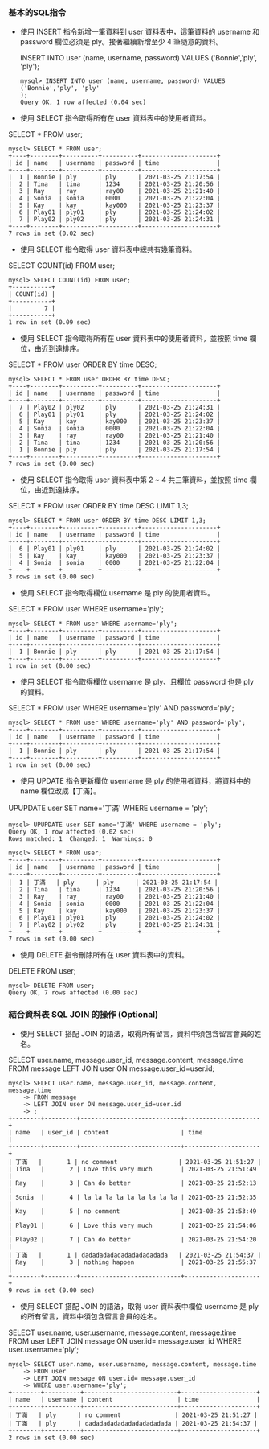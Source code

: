 ### 基本的SQL指令
- 使用 INSERT 指令新增一筆資料到 user 資料表中，這筆資料的 username 和password 欄位必須是 ply。接著繼續新增至少 4 筆隨意的資料。

    INSERT INTO user (name, username, password) VALUES ('Bonnie','ply', 'ply');
    ```
    mysql> INSERT INTO user (name, username, password) VALUES ('Bonnie','ply', 'ply'
    );
    Query OK, 1 row affected (0.04 sec)
    ```


- 使用 SELECT 指令取得所有在 user 資料表中的使用者資料。

SELECT * FROM user;
```
mysql> SELECT * FROM user;
+----+--------+----------+----------+---------------------+
| id | name   | username | password | time                |
+----+--------+----------+----------+---------------------+
|  1 | Bonnie | ply      | ply      | 2021-03-25 21:17:54 |
|  2 | Tina   | tina     | 1234     | 2021-03-25 21:20:56 |
|  3 | Ray    | ray      | ray00    | 2021-03-25 21:21:40 |
|  4 | Sonia  | sonia    | 0000     | 2021-03-25 21:22:04 |
|  5 | Kay    | kay      | kay000   | 2021-03-25 21:23:37 |
|  6 | Play01 | ply01    | ply      | 2021-03-25 21:24:02 |
|  7 | Play02 | ply02    | ply      | 2021-03-25 21:24:31 |
+----+--------+----------+----------+---------------------+
7 rows in set (0.02 sec)
```


- 使用 SELECT 指令取得 user 資料表中總共有幾筆資料。

SELECT COUNT(id) FROM user;
```
mysql> SELECT COUNT(id) FROM user;
+-----------+
| COUNT(id) |
+-----------+
|         7 |
+-----------+
1 row in set (0.09 sec)
```


- 使用 SELECT 指令取得所有在 user 資料表中的使用者資料，並按照 time 欄位，由近到遠排序。

SELECT * FROM user ORDER BY time DESC;
```
mysql> SELECT * FROM user ORDER BY time DESC;
+----+--------+----------+----------+---------------------+
| id | name   | username | password | time                |
+----+--------+----------+----------+---------------------+
|  7 | Play02 | ply02    | ply      | 2021-03-25 21:24:31 |
|  6 | Play01 | ply01    | ply      | 2021-03-25 21:24:02 |
|  5 | Kay    | kay      | kay000   | 2021-03-25 21:23:37 |
|  4 | Sonia  | sonia    | 0000     | 2021-03-25 21:22:04 |
|  3 | Ray    | ray      | ray00    | 2021-03-25 21:21:40 |
|  2 | Tina   | tina     | 1234     | 2021-03-25 21:20:56 |
|  1 | Bonnie | ply      | ply      | 2021-03-25 21:17:54 |
+----+--------+----------+----------+---------------------+
7 rows in set (0.00 sec)
```


- 使用 SELECT 指令取得 user 資料表中第 2 ~ 4 共三筆資料，並按照 time 欄位，由近到遠排序。

SELECT * FROM user ORDER BY time DESC LIMIT 1,3;
```
mysql> SELECT * FROM user ORDER BY time DESC LIMIT 1,3;
+----+--------+----------+----------+---------------------+
| id | name   | username | password | time                |
+----+--------+----------+----------+---------------------+
|  6 | Play01 | ply01    | ply      | 2021-03-25 21:24:02 |
|  5 | Kay    | kay      | kay000   | 2021-03-25 21:23:37 |
|  4 | Sonia  | sonia    | 0000     | 2021-03-25 21:22:04 |
+----+--------+----------+----------+---------------------+
3 rows in set (0.00 sec)
```


- 使用 SELECT 指令取得欄位 username 是 ply 的使用者資料。

SELECT * FROM user WHERE username='ply';
```
mysql> SELECT * FROM user WHERE username='ply';
+----+--------+----------+----------+---------------------+
| id | name   | username | password | time                |
+----+--------+----------+----------+---------------------+
|  1 | Bonnie | ply      | ply      | 2021-03-25 21:17:54 |
+----+--------+----------+----------+---------------------+
1 row in set (0.00 sec)
```


- 使用 SELECT 指令取得欄位 username 是 ply、且欄位 password 也是 ply 的資料。

SELECT * FROM user WHERE username='ply' AND password='ply';
```
mysql> SELECT * FROM user WHERE username='ply' AND password='ply';
+----+--------+----------+----------+---------------------+
| id | name   | username | password | time                |
+----+--------+----------+----------+---------------------+
|  1 | Bonnie | ply      | ply      | 2021-03-25 21:17:54 |
+----+--------+----------+----------+---------------------+
1 row in set (0.00 sec)
```


- 使用 UPDATE 指令更新欄位 username 是 ply 的使用者資料，將資料中的 name 欄位改成【丁滿】。

UPUPDATE user SET name='丁滿' WHERE username = 'ply';
```
mysql> UPUPDATE user SET name='丁滿' WHERE username = 'ply';
Query OK, 1 row affected (0.02 sec)
Rows matched: 1  Changed: 1  Warnings: 0

mysql> SELECT * FROM user;
+----+--------+----------+----------+---------------------+
| id | name   | username | password | time                |
+----+--------+----------+----------+---------------------+
|  1 | 丁滿   | ply      | ply      | 2021-03-25 21:17:54 |
|  2 | Tina   | tina     | 1234     | 2021-03-25 21:20:56 |
|  3 | Ray    | ray      | ray00    | 2021-03-25 21:21:40 |
|  4 | Sonia  | sonia    | 0000     | 2021-03-25 21:22:04 |
|  5 | Kay    | kay      | kay000   | 2021-03-25 21:23:37 |
|  6 | Play01 | ply01    | ply      | 2021-03-25 21:24:02 |
|  7 | Play02 | ply02    | ply      | 2021-03-25 21:24:31 |
+----+--------+----------+----------+---------------------+
7 rows in set (0.00 sec)
```


- 使用 DELETE 指令刪除所有在 user 資料表中的資料。

DELETE FROM user;
```
mysql> DELETE FROM user;
Query OK, 7 rows affected (0.00 sec)
```


### 結合資料表 SQL JOIN 的操作 (Optional)
- 使用 SELECT 搭配 JOIN 的語法，取得所有留言，資料中須包含留言會員的姓名。

SELECT user.name, message.user_id, message.content, message.time 
FROM message 
LEFT JOIN user ON message.user_id=user.id;
```
mysql> SELECT user.name, message.user_id, message.content, message.time
    -> FROM message
    -> LEFT JOIN user ON message.user_id=user.id
    -> ;
+--------+---------+----------------------------+---------------------+
| name   | user_id | content                    | time                |
+--------+---------+----------------------------+---------------------+
| 丁滿   |       1 | no comment                 | 2021-03-25 21:51:27 |
| Tina   |       2 | Love this very much        | 2021-03-25 21:51:49 |
| Ray    |       3 | Can do better              | 2021-03-25 21:52:13 |
| Sonia  |       4 | la la la la la la la la la | 2021-03-25 21:52:35 |
| Kay    |       5 | no comment                 | 2021-03-25 21:53:49 |
| Play01 |       6 | Love this very much        | 2021-03-25 21:54:06 |
| Play02 |       7 | Can do better              | 2021-03-25 21:54:20 |
| 丁滿   |       1 | dadadadadadadadadadadada   | 2021-03-25 21:54:37 |
| Ray    |       3 | nothing happen             | 2021-03-25 21:55:37 |
+--------+---------+----------------------------+---------------------+
9 rows in set (0.00 sec)
```


- 使用 SELECT 搭配 JOIN 的語法，取得 user 資料表中欄位 username 是 ply 的所有留言，資料中須包含留言會員的姓名。

SELECT user.name, user.username, message.content, message.time  
FROM user
LEFT JOIN message ON user.id= message.user_id
WHERE user.username='ply';
```
mysql> SELECT user.name, user.username, message.content, message.time
    -> FROM user
    -> LEFT JOIN message ON user.id= message.user_id
    -> WHERE user.username='ply';
+--------+----------+--------------------------+---------------------+
| name   | username | content                  | time                |
+--------+----------+--------------------------+---------------------+
| 丁滿   | ply      | no comment               | 2021-03-25 21:51:27 |
| 丁滿   | ply      | dadadadadadadadadadadada | 2021-03-25 21:54:37 |
+--------+----------+--------------------------+---------------------+
2 rows in set (0.00 sec)
```
